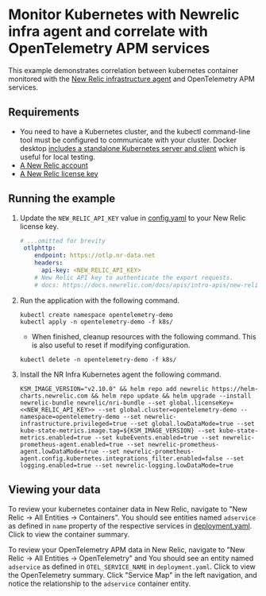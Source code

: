 # Monitor Kubernetes with Newrelic infra agent and correlate with OpenTelemetry APM services

This example demonstrates correlation between kubernetes container monitored with the [New Relic infrastructure agent](https://docs.newrelic.com/docs/infrastructure/introduction-infra-monitoring/) and OpenTelemetry APM services.


## Requirements

* You need to have a Kubernetes cluster, and the kubectl command-line tool must be configured to communicate with your cluster. Docker desktop [includes a standalone Kubernetes server and client](https://docs.docker.com/desktop/kubernetes/) which is useful for local testing.
* [A New Relic account](https://one.newrelic.com/)
* [A New Relic license key](https://docs.newrelic.com/docs/apis/intro-apis/new-relic-api-keys/#license-key)

## Running the example

 1. Update the `NEW_RELIC_API_KEY` value in [config.yaml](./k8s/config.yml) to your New Relic license key.

    ```yaml
    # ...omitted for brevity
     otlphttp:
        endpoint: https://otlp.nr-data.net
        headers:
          api-key: <NEW_RELIC_API_KEY>
        # New Relic API key to authenticate the export requests.
        # docs: https://docs.newrelic.com/docs/apis/intro-apis/new-relic-api-keys/#license-key
    ```

  2. Run the application with the following command.

      ```shell
      kubectl create namespace opentelemetry-demo
      kubectl apply -n opentelemetry-demo -f k8s/
      ```

      * When finished, cleanup resources with the following command. This is also useful to reset if modifying configuration.

      ```shell
      kubectl delete -n opentelemetry-demo -f k8s/
      ```
  3. Install the NR Infra Kubernetes agent the following command.

      ```shell
      KSM_IMAGE_VERSION="v2.10.0" && helm repo add newrelic https://helm-charts.newrelic.com && helm repo update && helm upgrade --install newrelic-bundle newrelic/nri-bundle --set global.licenseKey=<<NEW_RELIC_API_KEY>> --set global.cluster=opentelemetry-demo --namespace=opentelemetry-demo --set newrelic-infrastructure.privileged=true --set global.lowDataMode=true --set kube-state-metrics.image.tag=${KSM_IMAGE_VERSION} --set kube-state-metrics.enabled=true --set kubeEvents.enabled=true --set newrelic-prometheus-agent.enabled=true --set newrelic-prometheus-agent.lowDataMode=true --set newrelic-prometheus-agent.config.kubernetes.integrations_filter.enabled=false --set logging.enabled=true --set newrelic-logging.lowDataMode=true
      ```
## Viewing your data

To review your kubernetes container data in New Relic, navigate to "New Relic -> All Entities -> Containers". You should see entities named `adservice` as defined in `name` property of the respective services in [deployment.yaml](k8s/deployement.yaml). Click to view the container summary.

To review your OpenTelemetry APM data in New Relic, navigate to "New Relic -> All Entities -> OpenTelemetry" and You should see an entity named `adservice` as defined in `OTEL_SERVICE_NAME` in `deployment.yaml`. Click to view the OpenTelemetry summary. Click "Service Map" in the left navigation, and notice the relationship to the `adservice` container entity.